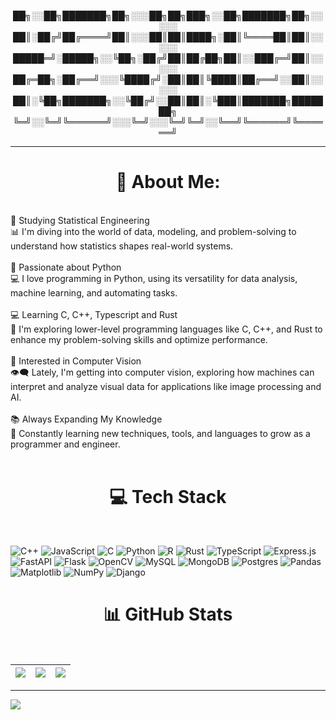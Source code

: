 <p align="center">
  ██╗░░██╗███████╗██╗░░░██╗██╗███╗░░██╗███████╗██╗░░░░░<br>
  ██║░██╔╝██╔════╝██║░░░██║██║████╗░██║╚════██║██║░░░░░<br>
  █████═╝░█████╗░░╚██╗░██╔╝██║██╔██╗██║░░███╔═╝██║░░░░░<br>
  ██╔═██╗░██╔══╝░░░╚████╔╝░██║██║╚████║██╔══╝░░██║░░░░░<br>
  ██║░╚██╗███████╗░░╚██╔╝░░██║██║░╚███║███████╗███████╗<br>
  ╚═╝░░╚═╝╚══════╝░░░╚═╝░░░╚═╝╚═╝░░╚══╝╚══════╝╚══════╝<br>
</p>

---

<h1 align="center">💫 About Me:</h1> 

<br>🔧 Studying Statistical Engineering<br>📊 I'm diving into the world of data, modeling, and problem-solving to understand how statistics shapes real-world systems.<br><br>🐍 Passionate about Python<br>💻 I love programming in Python, using its versatility for data analysis, machine learning, and automating tasks.<br><br>💻 Learning C, C++, Typescript and Rust<br>🚀 I'm exploring lower-level programming languages like C, C++, and Rust to enhance my problem-solving skills and optimize performance.<br><br>🧠 Interested in Computer Vision<br>👁️‍🗨️ Lately, I'm getting into computer vision, exploring how machines can interpret and analyze visual data for applications like image processing and AI.<br><br>📚 Always Expanding My Knowledge<br>🌱 Constantly learning new techniques, tools, and languages to grow as a programmer and engineer.<br><br>

<h1 align="center">💻 Tech Stack</h1>

<br>


![C++](https://img.shields.io/badge/c++-%2300599C.svg?style=for-the-badge&logo=c%2B%2B&logoColor=white) ![JavaScript](https://img.shields.io/badge/javascript-%23323330.svg?style=for-the-badge&logo=javascript&logoColor=%23F7DF1E) ![C](https://img.shields.io/badge/c-%2300599C.svg?style=for-the-badge&logo=c&logoColor=white) ![Python](https://img.shields.io/badge/python-3670A0?style=for-the-badge&logo=python&logoColor=ffdd54) ![R](https://img.shields.io/badge/r-%23276DC3.svg?style=for-the-badge&logo=r&logoColor=white) ![Rust](https://img.shields.io/badge/rust-%23000000.svg?style=for-the-badge&logo=rust&logoColor=white) ![TypeScript](https://img.shields.io/badge/typescript-%23007ACC.svg?style=for-the-badge&logo=typescript&logoColor=white) ![Express.js](https://img.shields.io/badge/express.js-%23404d59.svg?style=for-the-badge&logo=express&logoColor=%2361DAFB) ![FastAPI](https://img.shields.io/badge/FastAPI-005571?style=for-the-badge&logo=fastapi) ![Flask](https://img.shields.io/badge/flask-%23000.svg?style=for-the-badge&logo=flask&logoColor=white) ![OpenCV](https://img.shields.io/badge/opencv-%23white.svg?style=for-the-badge&logo=opencv&logoColor=white) ![MySQL](https://img.shields.io/badge/mysql-4479A1.svg?style=for-the-badge&logo=mysql&logoColor=white) ![MongoDB](https://img.shields.io/badge/MongoDB-%234ea94b.svg?style=for-the-badge&logo=mongodb&logoColor=white) ![Postgres](https://img.shields.io/badge/postgres-%23316192.svg?style=for-the-badge&logo=postgresql&logoColor=white) ![Pandas](https://img.shields.io/badge/pandas-%23150458.svg?style=for-the-badge&logo=pandas&logoColor=white) ![Matplotlib](https://img.shields.io/badge/Matplotlib-%23ffffff.svg?style=for-the-badge&logo=Matplotlib&logoColor=black) ![NumPy](https://img.shields.io/badge/numpy-%23013243.svg?style=for-the-badge&logo=numpy&logoColor=white) ![Django](https://img.shields.io/badge/django-%23092E20.svg?style=for-the-badge&logo=django&logoColor=white)


<h1 align="center">📊 GitHub Stats</h1>

<br>

| ![](https://github-readme-stats.vercel.app/api?username=kevinzl13&theme=dark&hide_border=false&include_all_commits=true&count_private=true&width=400) | ![](https://nirzak-streak-stats.vercel.app/?user=kevinzl13&theme=dark&hide_border=false&width=400) | ![](https://github-readme-stats.vercel.app/api/top-langs/?username=kevinzl13&theme=dark&hide_border=false&include_all_commits=true&count_private=true&layout=compact&width=400) |
| ---------------------------------------------------------------------------------------------------------------------------- | ---------------------------------------------------------------------------------------------------------------------------- | ---------------------------------------------------------------------------------------------------------------------------- |

---
[![](https://visitcount.itsvg.in/api?id=kevinzl13&icon=0&color=0)](https://visitcount.itsvg.in)

<!-- Proudly created with GPRM ( https://gprm.itsvg.in ) -->
